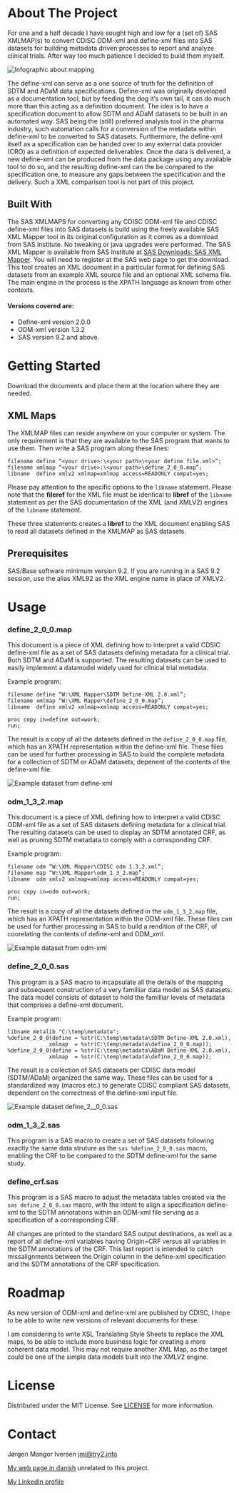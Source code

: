 # About The Project
For one and a half decade I have sought high and low for a (set of) SAS XMLMAP(s) to convert CDISC ODM-xml and define-xml files into SAS datasets for building metadata driven processes to report and analyze clinical trials. After way too much patience I decided to build them myself.

![Infographic about mapping](images/mapping_overview.png)

The define-xml can serve as a one source of truth for the definition of SDTM and ADaM data specifications. Define-xml was originally developed as a documentation tool, but by feeding the dog it’s own tail, it can do much more than this acting as a definition document. The idea is to have a specification document to allow SDTM and ADaM datasets to be built in an automated way. SAS being the (still) preferred analysis tool in the pharma industry, such automation calls for a conversion of the metadata within define-xml to be converted to SAS datasets. Furthermore, the define-xml itself as a specification can be handed over to any external data provider (CRO) as a definition of expected deliverables. Once the data is delivered, a new define-xml can be produced from the data package using any available tool to do so, and the resulting define-xml can the be compared to the specification one, to measure any gaps between the specification and the delivery. Such a XML comparison tool is not part of this project.

## Built With
The SAS XMLMAPS for converting any CDISC ODM-xml file and CDISC define-xml files into SAS datasets is build using the freely available SAS XML Mapper tool in its original configuration as it comes as a download from SAS Institute. No tweaking or java upgrades were performed. The SAS XML Mapper is available from SAS Institute at [SAS Downloads: SAS XML Mapper](https://support.sas.com/downloads/package.htm?pid=486). You will need to register at the SAS web page to get the download. This tool creates an XML document in a particular format for defining SAS datasets from an example XML source file and an optional XML schema file. The main engine in the process is the XPATH language as known from other contexts.

#### Versions covered are:
* Define-xml version 2.0.0
* ODM-xml version 1.3.2
* SAS version 9.2 and above.

# Getting Started
Download the documents and place them at the location where they are needed.

## XML Maps
The XMLMAP files can reside anywhere on your computer or system. The only requirement is that they are available to the SAS program that wants to use them. Then write a SAS program along these lines:

```sas
filename define “<your drive>:\<your path>\<your define file.xml>”;
filename xmlmap “<your drive>:\<your path>\define_2_0_0.map”;
libname  define xmlv2 xmlmap=xmlmap access=READONLY compat=yes;
```

Please pay attention to the specific options to the `libname` statement. Please note that the **fileref** for the XML file must be identical to **libref** of the `libname` statement as per the SAS documentation of the XML (and XMLV2) engines of the `libname` statement.

These three statements creates a **libref** to the XML document enabling SAS to read all datasets defined in the XMLMAP as SAS datasets.

## Prerequisites
SAS/Base software minimum version 9.2. If you are running in a SAS 9.2 session, use the alias XML92 as the XML engine name in place of XMLV2.

# Usage
### define_2_0_0.map
This document is a piece of XML defining how to interpret a valid CDSIC define-xml file as a set of SAS datasets defining metadata for a clinical trial. Both SDTM and ADaM is supported. The resulting datasets can be used to easily implement a datamodel widely used for clinical trial metadata.

Example program:

```sas
filename define “W:\XML Mapper\SDTM Define-XML 2.0.xml”;
filename xmlmap “W:\XML Mapper\define_2_0_0.map”;
libname  define xmlv2 xmlmap=xmlmap access=READONLY compat=yes;

proc copy in=define out=work;
run;
```

The result is a copy of all the datasets defined in the `define_2_0_0.map` file, which has an XPATH representation within the define-xml file. These files can be used for further processing in SAS to build the complete metadata for a collection of SDTM or ADaM datasets, depenent of the contents of the define-xml file.

![Example dataset from define-xml](images/DefineDatasets.png)

### odm_1_3_2.map
This document is a piece of XML defining how to interpret a valid CDISC ODM-xml file as a set of SAS datasets defining metadata for a clinical trial. The resulting datasets can be used to display an SDTM annotated CRF, as well as pruning SDTM metadata to comply with a corresponding CRF.

Example program:

```sas
filename odm “W:\XML Mapper\CDISC odm 1.3.2.xml”;
filename map “W:\XML Mapper\odm_1_3_2.map”;
libname  odm xmlv2 xmlmap=xmlmap access=READONLY compat=yes;

proc copy in=odm out=work;
run;
```

The result is a copy of all the datasets defined in the `odm_1_3_2.map` file, which has an XPATH representation within the ODM-xml file. These files can be used for further processing in SAS to build a rendition of the CRF, of coorelating the contents of define-xml and ODM_xml.

![Example dataset from odm-xml](images/ODMDatasets.png)

### define_2_0_0.sas
This program is a SAS macro to incapsulate all the details of the mapping and subsequent construction of a very familliar data model as SAS datasets. The data model consists of dataset to hold the familliar levels of metadata that comprises a define-xml document.

Example program:

```sas
libname metalib "C:\temp\metadata";
%define_2_0_0(define = %str(C:\temp\metadata\SDTM Define-XML 2.0.xml),
             xmlmap  = %str(C:\temp\metadata\define_2_0_0.map));
%define_2_0_0(define = %str(C:\temp\metadata\ADaM Define-XML 2.0.xml),
             xmlmap  = %str(C:\temp\metadata\define_2_0_0.map));
```

The result is a collection of SAS datasets per CDISC data model (SDTM/ADaM) organized the same way. These files can be used for a standardized way (macros etc.) to generate CDISC compliant SAS datasets, dependent on the correctness of the define-xml input file.

![Example dataset define_2__0_0.sas](images/MetadataDatasets.png)

### odm_1_3_2.sas
This program is a SAS macro to create a set of SAS datasets following exactly the same data struture as the ```sas %define_2_0_0.sas``` macro, enabling the CRF to be compared to the SDTM define-xml for the same study.

### define_crf.sas
This program is a SAS macro to adjust the metadata tables created via the ```sas define_2_0_0.sas``` macro, with the intent to align a specification define-xml to the SDTM annotations within an ODM-xml file serving as a specification of a corresponding CRF.

All changes are printed to the standard SAS output destinations, as well as a report of all define-xml variables having Origin=CRF versus all variables in the SDTM annotations of the CRF. This last report is intended to catch missalignments between the Origin column in the define-xml specification and the SDTM annotations of the CRF specification.

# Roadmap
As new version of ODM-xml and define-xml are published by CDISC, I hope to be able to write new versions of relevant documents for these.

I am considering to write XSL Translating Style Sheets to replace the XML maps, to be able to include more business logic for creating a more coherent data model. This may not require another XML Map, as the target could be one of the simple data models built into the XMLV2 engine.

# License
Distributed under the MIT License. See [LICENSE](https://github.com/jmangori/CDISC-ODM-and-Define-XML-tools/blob/master/LICENSE) for more information.

# Contact
Jørgen Mangor Iversen [jmi@try2.info](mailto:jmi@try2.info)

[My web page in danish](http://www.try2.info) unrelated to this project.

[My LinkedIn profile](https://www.linkedin.com/in/jørgen-iversen-ab5908b/)
